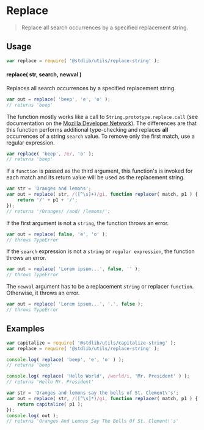 Replace
===

> Replace all search occurrences by a specified replacement string.

<!-- <usage> -->

## Usage

``` javascript
var replace = require( '@stdlib/utils/replace-string' );
```

#### replace( str, search, newval )

Replaces all search occurrences by a specified replacement string.

``` javascript
var out = replace( 'beep', 'e', 'o' );
// returns 'boop'
```

The function mostly works like a call to `String.prototype.replace.call` (see documentation on the [Mozilla Developer Network][mdn]). The differences are that this function performs additional type-checking and replaces __all__ occurrences of a string `search` value. To remove only the first match, use a regular expression.

``` javascript
var replace( 'beep', /e/, 'o' );
// returns 'boep'
```

If a `function` is passed as the third argument, this function's is invoked for each match and its return value will be used as the replacement string.

``` javascript
var str = 'Oranges and lemons';
var out = replace( str, /([^\s]+)/gi, function replacer( match, p1 ) {
    return '/' + p1 + '/';
});
// returns '/Oranges/ /and/ /lemons/';
```

If the first argument is not a `string`, the function throws an error.

``` javascript
var out = replace( false, 'e', 'o' );
// throws TypeError
```

If the `search` expression is not a `string` or `regular expression`, the function throws an error.

``` javascript
var out = replace( 'Lorem ipsum...', false, '' );
// throws TypeError
```

The `newval` argument has to be a replacement `string` or replacer `function`. Otherwise, it throws an error.

``` javascript
var out = replace( 'Lorem ipsum...', '.', false );
// throws TypeError
```

<!-- </usage> -->

<!-- <examples> -->

## Examples

``` javascript
var capitalize = require( '@stdlib/utils/capitalize-string' );
var replace = require( '@stdlib/utils/replace-string' );

console.log( replace( 'beep', 'e', 'o' ) );
// returns 'boop'

console.log( replace( 'Hello World', /world/i, 'Mr. President' ) );
// returns 'Hello Mr. President'

var str = 'Oranges and lemons say the bells of St. Clement\'s';
var out = replace( str, /([^\s]*)/gi, function replacer( match, p1 ) {
    return capitalize( p1 );
});
console.log( out );
// returns 'Oranges And Lemons Say The Bells Of St. Clement\'s'
```

<!-- </examples> -->

<!-- <links> -->

[mdn]: https://developer.mozilla.org/en-US/docs/Web/JavaScript/Reference/Global_Objects/String/replace

<!-- </links> -->
